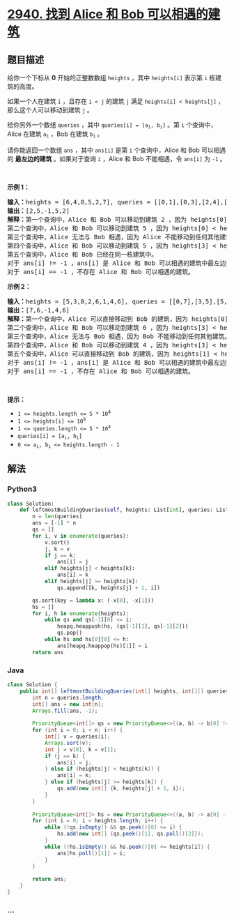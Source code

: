 # [2940. 找到 Alice 和 Bob 可以相遇的建筑](https://leetcode-cn.com/problems/find-building-where-alice-and-bob-can-meet)



## 题目描述

<!-- 这里写题目描述 -->

<p>给你一个下标从 <strong>0</strong>&nbsp;开始的正整数数组&nbsp;<code>heights</code>&nbsp;，其中&nbsp;<code>heights[i]</code>&nbsp;表示第 <code>i</code>&nbsp;栋建筑的高度。</p>

<p>如果一个人在建筑&nbsp;<code>i</code>&nbsp;，且存在&nbsp;<code>i &lt; j</code>&nbsp;的建筑&nbsp;<code>j</code>&nbsp;满足&nbsp;<code>heights[i] &lt; heights[j]</code>&nbsp;，那么这个人可以移动到建筑&nbsp;<code>j</code>&nbsp;。</p>

<p>给你另外一个数组&nbsp;<code>queries</code>&nbsp;，其中&nbsp;<code>queries[i] = [a<sub>i</sub>, b<sub>i</sub>]</code>&nbsp;。第&nbsp;<code>i</code>&nbsp;个查询中，Alice 在建筑&nbsp;<code>a<sub>i</sub></code> ，Bob 在建筑&nbsp;<code>b<sub>i</sub></code><sub>&nbsp;</sub>。</p>

<p>请你能返回一个数组&nbsp;<code>ans</code>&nbsp;，其中&nbsp;<code>ans[i]</code>&nbsp;是第&nbsp;<code>i</code>&nbsp;个查询中，Alice 和 Bob 可以相遇的&nbsp;<strong>最左边的建筑</strong>&nbsp;。如果对于查询&nbsp;<code>i</code>&nbsp;，Alice<em> </em>和<em> </em>Bob 不能相遇，令&nbsp;<code>ans[i]</code> 为&nbsp;<code>-1</code>&nbsp;。</p>

<p>&nbsp;</p>

<p><strong class="example">示例 1：</strong></p>

<pre>
<b>输入：</b>heights = [6,4,8,5,2,7], queries = [[0,1],[0,3],[2,4],[3,4],[2,2]]
<b>输出：</b>[2,5,-1,5,2]
<b>解释：</b>第一个查询中，Alice 和 Bob 可以移动到建筑 2 ，因为 heights[0] &lt; heights[2] 且 heights[1] &lt; heights[2] 。
第二个查询中，Alice 和 Bob 可以移动到建筑 5 ，因为 heights[0] &lt; heights[5] 且 heights[3] &lt; heights[5] 。
第三个查询中，Alice 无法与 Bob 相遇，因为 Alice 不能移动到任何其他建筑。
第四个查询中，Alice 和 Bob 可以移动到建筑 5 ，因为 heights[3] &lt; heights[5] 且 heights[4] &lt; heights[5] 。
第五个查询中，Alice 和 Bob 已经在同一栋建筑中。
对于 ans[i] != -1 ，ans[i] 是 Alice 和 Bob 可以相遇的建筑中最左边建筑的下标。
对于 ans[i] == -1 ，不存在 Alice 和 Bob 可以相遇的建筑。
</pre>

<p><strong class="example">示例 2：</strong></p>

<pre>
<b>输入：</b>heights = [5,3,8,2,6,1,4,6], queries = [[0,7],[3,5],[5,2],[3,0],[1,6]]
<b>输出：</b>[7,6,-1,4,6]
<strong>解释：</strong>第一个查询中，Alice 可以直接移动到 Bob 的建筑，因为 heights[0] &lt; heights[7] 。
第二个查询中，Alice 和 Bob 可以移动到建筑 6 ，因为 heights[3] &lt; heights[6] 且 heights[5] &lt; heights[6] 。
第三个查询中，Alice 无法与 Bob 相遇，因为 Bob 不能移动到任何其他建筑。
第四个查询中，Alice 和 Bob 可以移动到建筑 4 ，因为 heights[3] &lt; heights[4] 且 heights[0] &lt; heights[4] 。
第五个查询中，Alice 可以直接移动到 Bob 的建筑，因为 heights[1] &lt; heights[6] 。
对于 ans[i] != -1 ，ans[i] 是 Alice 和 Bob 可以相遇的建筑中最左边建筑的下标。
对于 ans[i] == -1 ，不存在 Alice 和 Bob 可以相遇的建筑。
</pre>

<p>&nbsp;</p>

<p><strong>提示：</strong></p>

<ul>
	<li><code>1 &lt;= heights.length &lt;= 5 * 10<sup>4</sup></code></li>
	<li><code>1 &lt;= heights[i] &lt;= 10<sup>9</sup></code></li>
	<li><code>1 &lt;= queries.length &lt;= 5 * 10<sup>4</sup></code></li>
	<li><code>queries[i] = [a<sub>i</sub>, b<sub>i</sub>]</code></li>
	<li><code>0 &lt;= a<sub>i</sub>, b<sub>i</sub> &lt;= heights.length - 1</code></li>
</ul>


## 解法

<!-- 这里可写通用的实现逻辑 -->

<!-- tabs:start -->

### **Python3**

<!-- 这里可写当前语言的特殊实现逻辑 -->

```python
class Solution:
    def leftmostBuildingQueries(self, heights: List[int], queries: List[List[int]]) -> List[int]:
        n = len(queries)
        ans = [-1] * n
        qs = []
        for i, v in enumerate(queries):
            v.sort()
            j, k = v
            if j == k:
                ans[i] = j
            elif heights[j] < heights[k]:
                ans[i] = k
            elif heights[j] >= heights[k]:
                qs.append([k, heights[j] + 1, i])

        qs.sort(key = lambda x: (-x[0], -x[1]))
        hs = []
        for i, h in enumerate(heights):
            while qs and qs[-1][0] <= i:
                heapq.heappush(hs, (qs[-1][1], qs[-1][2]))
                qs.pop()
            while hs and hs[0][0] <= h:
                ans[heapq.heappop(hs)[1]] = i
        return ans
```

### **Java**

<!-- 这里可写当前语言的特殊实现逻辑 -->

```java
class Solution {
    public int[] leftmostBuildingQueries(int[] heights, int[][] queries) {
        int n = queries.length;
        int[] ans = new int[n];
        Arrays.fill(ans, -1);
        
        PriorityQueue<int[]> qs = new PriorityQueue<>((a, b) -> b[0] != a[0] ? a[0] - b[0] : a[1] - b[1]);
        for (int i = 0; i < n; i++) {
            int[] v = queries[i];
            Arrays.sort(v);
            int j = v[0], k = v[1];
            if (j == k) {
                ans[i] = j;
            } else if (heights[j] < heights[k]) {
                ans[i] = k;
            } else if (heights[j] >= heights[k]) {
                qs.add(new int[] {k, heights[j] + 1, i});
            }
        }
        
        PriorityQueue<int[]> hs = new PriorityQueue<>((a, b) -> a[0] - b[0]);
        for (int i = 0; i < heights.length; i++) {
            while (!qs.isEmpty() && qs.peek()[0] <= i) {
                hs.add(new int[] {qs.peek()[1], qs.poll()[2]});
            }
            while (!hs.isEmpty() && hs.peek()[0] <= heights[i]) {
                ans[hs.poll()[1]] = i;
            }
        }
    
        return ans;
    }
}
```

### **...**

```

```

<!-- tabs:end -->

